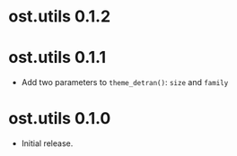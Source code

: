# ost.utils 0.1.2

# ost.utils 0.1.1

* Add two parameters to `theme_detran()`: `size` and `family`

# ost.utils 0.1.0

* Initial release.
